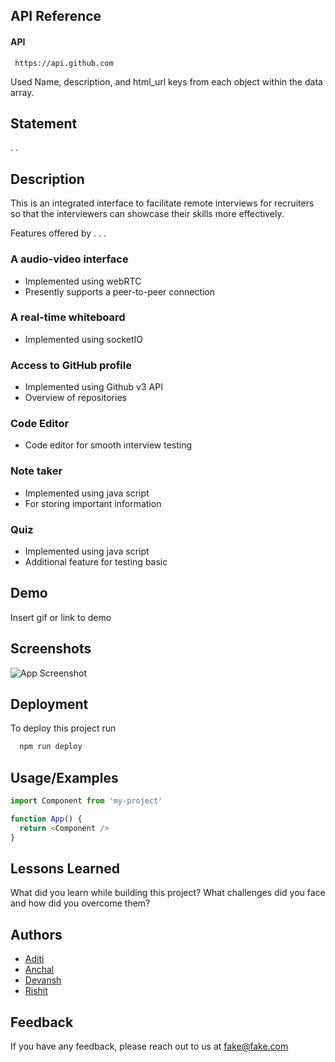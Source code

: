 

## API Reference

#### API

```http
 https://api.github.com
```


 Used Name, description, and html_url keys from each object within the data array.

## Statement
.
.
## Description
This is an integrated interface to facilitate remote interviews for recruiters so that the interviewers can showcase their skills more effectively.


Features offered by . . .

### A audio-video interface ###
- Implemented using webRTC
- Presently supports a peer-to-peer connection

### A real-time whiteboard ###
- Implemented using socketIO

### Access to GitHub profile ##
- Implemented using Github v3 API
- Overview of repositories 
    
### Code Editor ###
- Code editor for smooth interview testing

### Note taker ##
- Implemented using java script 
- For storing important information

### Quiz ##
- Implemented using java script
- Additional feature for testing basic 

 
## Demo

Insert gif or link to demo

  
## Screenshots

![App Screenshot](https://via.placeholder.com/468x300?text=App+Screenshot+Here)

  
## Deployment

To deploy this project run

```bash
  npm run deploy
```

  
  
## Usage/Examples

```javascript
import Component from 'my-project'

function App() {
  return <Component />
}
```

  
## Lessons Learned

What did you learn while building this project? What challenges did you face and how did you overcome them?

  

## Authors

- [Aditi ](https://github.com/Adi-khatri)
- [Anchal ](https://github.com/Anchal1226)
- [Devansh ](https://github.com/devanshpratapsingh)
- [Rishit ](github.com/rishitsaraf)


  
## Feedback

If you have any feedback, please reach out to us at fake@fake.com


